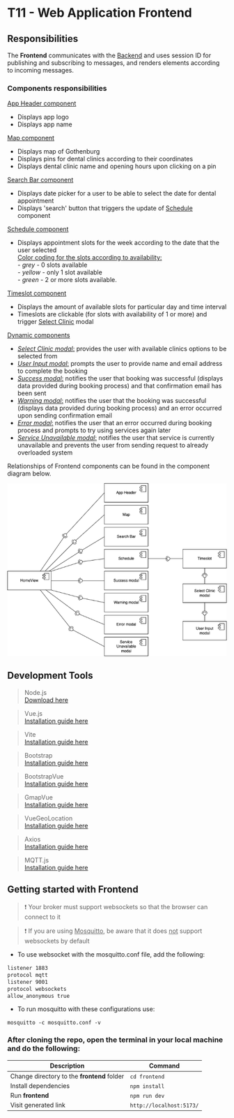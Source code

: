 # T11 - Web Application Frontend

## Responsibilities

The **Frontend** communicates with the [Backend](../backend/README.md) and uses session ID for publishing and subscribing to messages, and renders elements according to incoming messages.

### Components responsibilities

<ins>App Header component</ins>
- Displays app logo
- Displays app name

<ins>Map component</ins>
- Displays map of Gothenburg
- Displays pins for dental clinics according to their coordinates
- Displays dental clinic name and opening hours upon clicking on a pin

<ins>Search Bar component</ins>
- Displays date picker for a user to be able to select the date for dental appointment
- Displays 'search' button that triggers the update of <ins>Schedule</ins> component

<ins>Schedule component</ins>
- Displays appointment slots for the week according to the date that the user selected <br/>
<ins>Color coding for the slots according to availability:</ins><br/>
        - *grey* - 0 slots available<br/>
        - *yellow* - only 1 slot available<br/>
        - *green* - 2 or more slots available.

<ins>Timeslot component</ins>
- Displays the amount of available slots for particular day and time interval
- Timeslots are clickable (for slots with availability of 1 or more) and trigger <ins>Select Clinic</ins> modal

<ins>Dynamic components</ins>
- <ins>*Select Clinic modal*:</ins> provides the user with available clinics options to be selected from
- <ins>*User Input modal*:</ins> prompts the user to provide name and email address to complete the booking
- <ins>*Success modal*:</ins> notifies the user that booking was successful (displays data provided during booking process) and that confirmation email has been sent
- <ins>*Warning modal*:</ins> notifies the user that the booking was successful (displays data provided during booking process) and an error occurred upon sending confirmation email
- <ins>*Error modal*:</ins> notifies the user that an error occurred during booking process and prompts to try using services again later
- <ins>*Service Unavailable modal*:</ins> notifies the user that service is currently unavailable and prevents the user from sending request to already overloaded system

Relationships of Frontend components can be found in the component diagram below.

![Component diagram](./assets/README_component_diagram.png)

## Development Tools
> Node.js <br> [Download here](https://nodejs.org/en/)

> Vue.js <br> [Installation guide here](https://vuejs.org/)

> Vite <br> [Installation guide here](https://vitejs.dev/)

> Bootstrap <br> [Installation guide here](https://getbootstrap.com/)

> BootstrapVue <br> [Installation guide here](https://bootstrap-vue.org/)

> GmapVue <br> [Installation guide here](https://diegoazh.github.io/gmap-vue/#v2-0-0)

> VueGeoLocation <br> [Installation guide here](https://console.cloud.google.com/welcome?project=clinics-368621&authuser=0&organizationId=1043303994003)

> Axios <br> [Installation guide here](https://axios-http.com/)

> MQTT.js <br> [Installation guide here](https://www.npmjs.com/package/mqtt)

## Getting started with Frontend

> ❗ Your broker must support websockets so that the browser can connect to it

> ❗ If you are using <ins>Mosquitto</ins>, be aware that it does <ins>not</ins> support websockets by default 

- To use websocket with the mosquitto.conf file, add the following:

```
listener 1883
protocol mqtt
listener 9001
protocol websockets
allow_anonymous true
```

- To run mosquitto with these configurations use: 

```
mosquitto -c mosquitto.conf -v
```

### After cloning the repo, open the terminal in your local machine and do the following:

|                   Description               |          Command         |
|---------------------------------------------|--------------------------|
| Change directory to the **frontend** folder | `cd frontend`            |
| Install dependencies                        | `npm install`            |
| Run **frontend**                             | `npm run dev`            |
| Visit generated link                        | `http://localhost:5173/` |